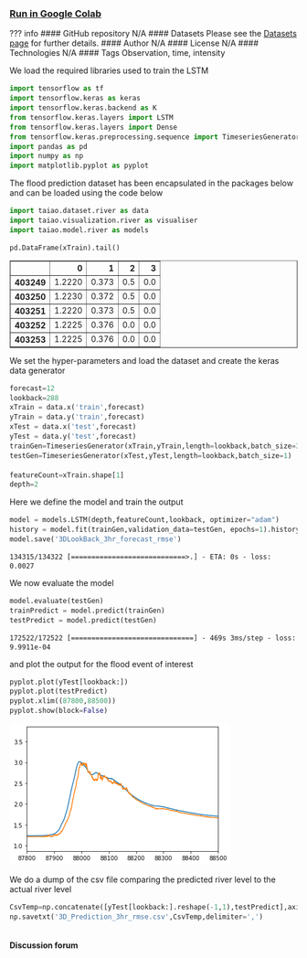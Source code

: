 ### [Run in Google Colab](https://colab.research.google.com/github/jacobmontiel/taiao-docs/blob/main/docs/Notebooks/TAIAO-UseCase-4.ipynb)
??? info
    #### GitHub repository
    N/A
    #### Datasets
    Please see the [Datasets page](../Datasets/Coromandel-River-Rain-gauge.md) for further details.
    #### Author
    N/A
    #### License
    N/A
    #### Technologies
    N/A
    #### Tags
    Observation, time, intensity

We load the required libraries used to train the LSTM 


```python
import tensorflow as tf
import tensorflow.keras as keras
import tensorflow.keras.backend as K
from tensorflow.keras.layers import LSTM
from tensorflow.keras.layers import Dense
from tensorflow.keras.preprocessing.sequence import TimeseriesGenerator
import pandas as pd
import numpy as np
import matplotlib.pyplot as pyplot
```

The flood prediction dataset has been encapsulated in the packages below and can be loaded using the code below


```python
import taiao.dataset.river as data
import taiao.visualization.river as visualiser
import taiao.model.river as models
```


```python
pd.DataFrame(xTrain).tail()
```




<div>
<style scoped>
    .dataframe tbody tr th:only-of-type {
        vertical-align: middle;
    }

    .dataframe tbody tr th {
        vertical-align: top;
    }

    .dataframe thead th {
        text-align: right;
    }
</style>
<table border="1" class="dataframe">
  <thead>
    <tr style="text-align: right;">
      <th></th>
      <th>0</th>
      <th>1</th>
      <th>2</th>
      <th>3</th>
    </tr>
  </thead>
  <tbody>
    <tr>
      <th>403249</th>
      <td>1.2220</td>
      <td>0.373</td>
      <td>0.5</td>
      <td>0.0</td>
    </tr>
    <tr>
      <th>403250</th>
      <td>1.2230</td>
      <td>0.372</td>
      <td>0.5</td>
      <td>0.0</td>
    </tr>
    <tr>
      <th>403251</th>
      <td>1.2220</td>
      <td>0.373</td>
      <td>0.5</td>
      <td>0.0</td>
    </tr>
    <tr>
      <th>403252</th>
      <td>1.2225</td>
      <td>0.376</td>
      <td>0.0</td>
      <td>0.0</td>
    </tr>
    <tr>
      <th>403253</th>
      <td>1.2225</td>
      <td>0.376</td>
      <td>0.0</td>
      <td>0.0</td>
    </tr>
  </tbody>
</table>
</div>



We set the hyper-parameters and load the dataset and create the keras data generator 


```python
forecast=12
lookback=288
xTrain = data.x('train',forecast)
yTrain = data.y('train',forecast)
xTest = data.x('test',forecast)
yTest = data.y('test',forecast)
trainGen=TimeseriesGenerator(xTrain,yTrain,length=lookback,batch_size=3)
testGen=TimeseriesGenerator(xTest,yTest,length=lookback,batch_size=1)

featureCount=xTrain.shape[1]
depth=2
```

Here we define the model and train the output 


```python
model = models.LSTM(depth,featureCount,lookback, optimizer="adam")
history = model.fit(trainGen,validation_data=testGen, epochs=1).history
model.save('3DLookBack_3hr_forecast_rmse')
```

    134315/134322 [============================>.] - ETA: 0s - loss: 0.0027

We now evaluate the model


```python
model.evaluate(testGen)
trainPredict = model.predict(trainGen)
testPredict = model.predict(testGen)
```

    172522/172522 [==============================] - 469s 3ms/step - loss: 9.9911e-04
    

and plot the output for the flood event of interest


```python
pyplot.plot(yTest[lookback:])
pyplot.plot(testPredict)
pyplot.xlim((87800,88500))
pyplot.show(block=False)
```


    
![png](TAIAO-UseCase-4_files/TAIAO-UseCase-4_12_0.png)
    


We do a dump of the csv file comparing the predicted river level to the actual river level


```python
CsvTemp=np.concatenate([yTest[lookback:].reshape(-1,1),testPredict],axis=1)
np.savetxt('3D_Prediction_3hr_rmse.csv',CsvTemp,delimiter=',')
```


```python

```
#### Discussion forum

<div id='discourse-comments'></div>

<script type="text/javascript">
  DiscourseEmbed = { discourseUrl: 'https://community.taiao.ai/',
                     topicId: 21 };

  (function() {
    var d = document.createElement('script'); d.type = 'text/javascript'; d.async = true;
    d.src = DiscourseEmbed.discourseUrl + 'javascripts/embed.js';
    (document.getElementsByTagName('head')[0] || document.getElementsByTagName('body')[0]).appendChild(d);
  })();
</script>
